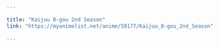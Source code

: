 ```yaml
---

title: "Kaijuu 8-gou 2nd Season"
link: "https://myanimelist.net/anime/59177/Kaijuu_8-gou_2nd_Season"
  
---
```

